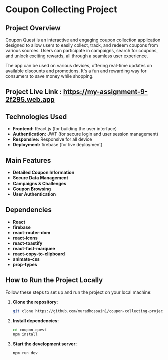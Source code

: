 # Coupon Collecting Project

## Project Overview
Coupon Quest is an interactive and engaging coupon collection application designed to allow users to easily collect, track, and redeem coupons from various sources. Users can participate in campaigns, search for coupons, and unlock exciting rewards, all through a seamless user experience.

The app can be used on various devices, offering real-time updates on available discounts and promotions. It's a fun and rewarding way for consumers to save money while shopping.

## Project Live Link : https://my-assignment-9-2f295.web.app

## Technologies Used
- **Frontend:** React.js (for building the user interface)
- **Authentication:** JWT (for secure login and user session management)
- **Responsive:** Responsive for all device 
- **Deployment:** firebase (for live deployment)

## Main Features
- **Detailed Coupon Information** 
- **Secure Data Management**
- **Campaigns & Challenges** 
- **Coupon Browsing** 
- **User Authentication** 


## Dependencies
- **React**
- **firebase**
- **react-router-dom**
- **react-icons** 
- **react-toastify**
- **react-fast-marquee**
- **react-copy-to-clipboard**
- **animate-css**
- **prop-types**

## How to Run the Project Locally
Follow these steps to set up and run the project on your local machine:

1. **Clone the repository:**
   ```bash
   git clone https://github.com/muradhossain1/coupon-collecting-project.git
2. **Install dependencies:**
   ```bash
   cd coupon-quest
   npm install
3. **Start the development server:**
   ```bash
   npm run dev